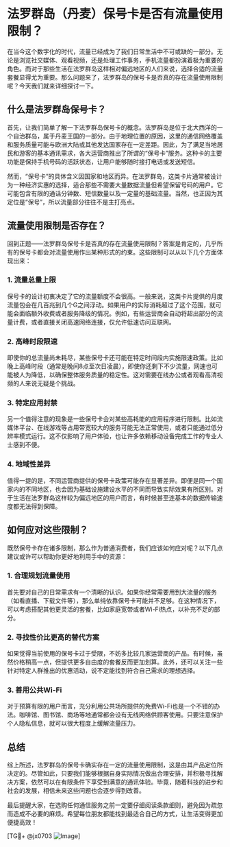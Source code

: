 # 法罗群岛（丹麦）保号卡是否有流量使用限制？

在当今这个数字化的时代，流量已经成为了我们日常生活中不可或缺的一部分。无论是浏览社交媒体、观看视频，还是处理工作事务，手机流量都扮演着极为重要的角色。而对于那些生活在法罗群岛这样相对偏远地区的人们来说，选择合适的流量套餐显得尤为重要。那么问题来了，法罗群岛的保号卡是否真的存在流量使用限制呢？今天我们就来详细探讨一下。

## 什么是法罗群岛保号卡？

首先，让我们简单了解一下法罗群岛保号卡的概念。法罗群岛是位于北大西洋的一个自治群岛，属于丹麦王国的一部分。由于地理位置的原因，这里的通信网络覆盖和服务质量可能与欧洲大陆或其他发达国家存在一定差距。因此，为了满足当地居民和游客的基本通讯需求，各大运营商推出了所谓的“保号卡”服务。这种卡的主要功能是保持手机号码的活跃状态，让用户能够随时接打电话或发送短信。

然而，“保号卡”的具体含义因国家和地区而异。在法罗群岛，这类卡片通常被设计为一种经济实惠的选择，适合那些不需要大量数据流量但希望保留号码的用户。它可能包含有限的通话分钟数、短信数量以及一定量的基础流量。当然，也正因为其定位是“保号”，所以流量部分往往不是主打亮点。

## 流量使用限制是否存在？

回到正题——法罗群岛保号卡是否真的存在流量使用限制？答案是肯定的，几乎所有的保号卡都会对流量使用作出某种形式的约束。这些限制可以从以下几个方面体现出来：

### 1. **流量总量上限**
   保号卡的设计初衷决定了它的流量额度不会很高。一般来说，这类卡片提供的月度流量包会在几百兆到几个G之间浮动。如果用户的实际消耗超过了这个范围，就可能会面临额外收费或者服务降级的情况。例如，有些运营商会自动将超出部分的流量计费，或者直接关闭高速网络连接，仅允许低速访问互联网。

### 2. **高峰时段限速**
   即使你的总流量尚未耗尽，某些保号卡还可能在特定时间段内实施限速政策。比如晚上高峰时段（通常是晚间8点至次日凌晨），即使你还剩下不少流量，网速也可能被人为降低，以确保整体服务质量的稳定性。这对需要在线办公或者观看高清视频的人来说无疑是个挑战。

### 3. **特定应用封禁**
   另一个值得注意的现象是一些保号卡会对某些高耗能的应用程序进行限制。比如流媒体平台、在线游戏等占用带宽较大的服务可能无法正常使用，或者只能通过低分辨率模式运行。这不仅影响了用户体验，也让许多依赖移动设备完成工作的专业人士感到不便。

### 4. **地域性差异**
   值得一提的是，不同运营商提供的保号卡政策可能存在显著差异。即便是同一个国家内的不同地区，也会因为基础设施建设水平的不同而导致实际效果有所区别。对于生活在法罗群岛这样较为偏远地区的用户而言，有时候甚至连基本的数据传输速度都无法得到保障。

## 如何应对这些限制？

既然保号卡存在诸多限制，那么作为普通消费者，我们应该如何应对呢？以下几点建议或许可以帮助你更好地利用手中的资源：

### 1. **合理规划流量使用**
   首先要对自己的日常需求有一个清晰的认识。如果你经常需要用到大流量的服务（如看直播、下载文件等），那么单纯依靠保号卡可能并不足够。在这种情况下，可以考虑搭配其他更灵活的套餐，比如家庭宽带或者Wi-Fi热点，以补充不足的部分。

### 2. **寻找性价比更高的替代方案**
   如果觉得当前使用的保号卡过于受限，不妨多比较几家运营商的产品。有时候，虽然价格稍高一点，但提供更多自由度的套餐反而更加划算。此外，还可以关注一些针对特定人群推出的优惠活动，说不定能找到符合自己需求的理想选择。

### 3. **善用公共Wi-Fi**
   对于预算有限的用户而言，充分利用公共场所提供的免费Wi-Fi也是一个不错的办法。咖啡馆、图书馆、商场等地通常都会设有无线网络供顾客使用。只要注意保护个人隐私信息，就可以很大程度上缓解流量压力。

## 总结

综上所述，法罗群岛的保号卡确实存在一定的流量使用限制，这是由其产品定位所决定的。尽管如此，只要我们能够根据自身实际情况做出合理安排，并积极寻找解决方案，依然可以在有限条件下享受到满意的通讯体验。毕竟，随着科技的进步和社会的发展，相信未来这些问题也会逐步得到改善。

最后提醒大家，在选购任何通信服务之前一定要仔细阅读条款细则，避免因为疏忽而造成不必要的麻烦。希望每位朋友都能找到最适合自己的方式，让生活变得更加便捷高效！

[TG💪+ @jx0703 ![Image](https://github.com/user-attachments/assets/dbca1d08-cadb-493c-b0ec-ad6f7a83f270)]